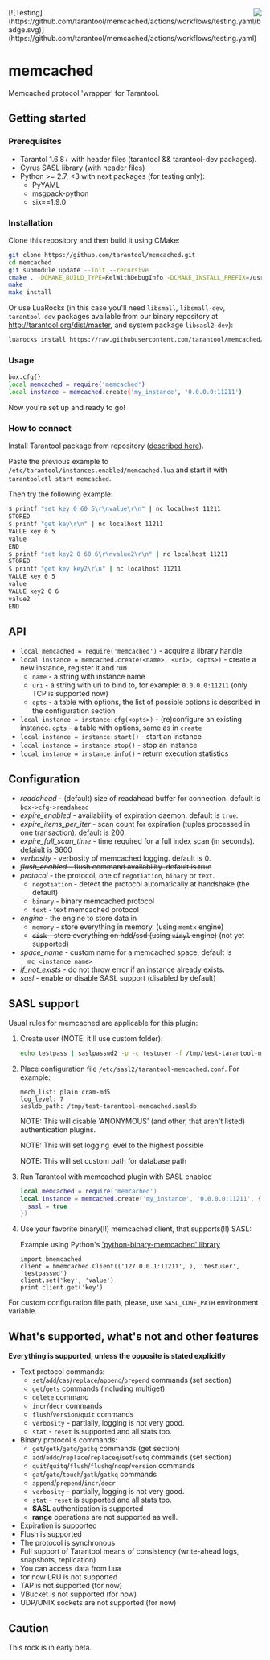 <a href="http://tarantool.org">
  <img src="https://avatars2.githubusercontent.com/u/2344919?v=2&s=250" align="right">
</a>
[![Testing](https://github.com/tarantool/memcached/actions/workflows/testing.yaml/badge.svg)](https://github.com/tarantool/memcached/actions/workflows/testing.yaml)

# memcached

Memcached protocol 'wrapper' for Tarantool.

## Getting started

### Prerequisites

 * Tarantol 1.6.8+ with header files (tarantool && tarantool-dev packages).
 * Cyrus SASL library (with header files)
 * Python >= 2.7, <3 with next packages (for testing only):
   - PyYAML
   - msgpack-python
   - six==1.9.0

### Installation

Clone this repository and then build it using CMake:

``` bash
git clone https://github.com/tarantool/memcached.git
cd memcached
git submodule update --init --recursive
cmake . -DCMAKE_BUILD_TYPE=RelWithDebugInfo -DCMAKE_INSTALL_PREFIX=/usr
make
make install
```

Or use LuaRocks (in this case you'll need `libsmall`, `libsmall-dev`, `tarantool-dev`
packages available from our binary repository at http://tarantool.org/dist/master, and
system package `libsasl2-dev`):

``` bash
luarocks install https://raw.githubusercontent.com/tarantool/memcached/master/rockspecs/memcached-scm-1.rockspec --local
```

### Usage

``` bash
box.cfg{}
local memcached = require('memcached')
local instance = memcached.create('my_instance', '0.0.0.0:11211')
```

Now you're set up and ready to go!

### How to connect

Install Tarantool package from repository ([described here](https://www.tarantool.io/download/)).

Paste the previous example to `/etc/tarantool/instances.enabled/memcached.lua` and start it with
`tarantoolctl start memcached`.

Then try the following example:

``` bash
$ printf "set key 0 60 5\r\nvalue\r\n" | nc localhost 11211
STORED
$ printf "get key\r\n" | nc localhost 11211
VALUE key 0 5
value
END
$ printf "set key2 0 60 6\r\nvalue2\r\n" | nc localhost 11211
STORED
$ printf "get key key2\r\n" | nc localhost 11211
VALUE key 0 5
value
VALUE key2 0 6
value2
END
```

## API

* `local memcached = require('memcached')` - acquire a library handle
* `local instance = memcached.create(<name>, <uri>, <opts>)` - create a new instance, register it and run
  - `name` - a string with instance name
  - `uri`  - a string with uri to bind to, for example: `0.0.0.0:11211` (only TCP is supported now)
  - `opts` - a table with options, the list of possible options is described in the configuration section
* `local instance = instance:cfg(<opts>)` - (re)configure an existing instance.
  `opts` - a table with options, same as in `create`
* `local instance = instance:start()` - start an instance
* `local instance = instance:stop()` - stop an instance
* `local instance = instance:info()` - return execution statistics

## Configuration

* *readahead* - (default) size of readahead buffer for connection. default is `box->cfg->readahead`
* *expire_enabled* - availability of expiration daemon. default is `true`.
* *expire_items_per_iter* - scan count for expiration (tuples processed in one transaction). default is 200.
* *expire_full_scan_time* - time required for a full index scan (in seconds). defaiult is 3600
* *verbosity* - verbosity of memcached logging. default is 0.
* ~~*flush_enabled* - flush command availability. default is true~~
* *protocol* - the protocol, one of `negotiation`, `binary` or `text`.
  - `negotiation` - detect the protocol automatically at handshake (the default)
  - `binary` - binary memcached protocol
  - `text` - text memcached protocol
* *engine* - the engine to store data in
  - `memory` - store everything in memory. (using `memtx` engine)
  - ~~`disk` - store everything on hdd/ssd (using `vinyl` engine)~~ (not yet supported)
* *space_name* - custom name for a memcached space, default is `__mc_<instance name>`
* *if_not_exists* - do not throw error if an instance already exists.
* *sasl* - enable or disable SASL support (disabled by default)

## SASL support

Usual rules for memcached are applicable for this plugin:

1. Create user (NOTE: it'll use custom folder):

	 ``` bash
	 echo testpass | saslpasswd2 -p -c testuser -f /tmp/test-tarantool-memcached.sasldb
	 ```

2. Place configuration file `/etc/sasl2/tarantool-memcached.conf`. For example:

	 ```
	 mech_list: plain cram-md5
	 log_level: 7
	 sasldb_path: /tmp/test-tarantool-memcached.sasldb
	 ```
	
	 NOTE: This will disable 'ANONYMOUS' (and other, that aren't listed)
	 authentication plugins.

	 NOTE: This will set logging level to the highest possible

	 NOTE: This will set custom path for database path

3. Run Tarantool with memcached plugin with SASL enabled

	 ```lua
	 local memcached = require('memcached')
	 local instance = memcached.create('my_instance', '0.0.0.0:11211', {
	   sasl = true
	 })
	```

4. Use your favorite binary(!!) memcached client, that supports(!!) SASL:

	 Example using Python's ['python-binary-memcached' library](https://github.com/jaysonsantos/python-binary-memcached)
	 ```
	 import bmemcached
	 client = bmemcached.Client(('127.0.0.1:11211', ), 'testuser', 'testpasswd')
	 client.set('key', 'value')
	 print client.get('key')
	 ```

For custom configuration file path, please, use `SASL_CONF_PATH` environment variable.

## What's supported, what's not and other features

**Everything is supported, unless the opposite is stated explicitly**

* Text protocol commands:
  - `set`/`add`/`cas`/`replace`/`append`/`prepend` commands (set section)
  - `get`/`gets` commands (including multiget)
  - `delete` command
  - `incr`/`decr` commands
  - `flush`/`version`/`quit` commands
  - `verbosity` - partially, logging is not very good.
  - `stat` - `reset` is supported and all stats too.
* Binary protocol's commands:
  - `get`/`getk`/`getq`/`getkq` commands (get section)
  - `add`/`addq`/`replace`/`replaceq`/`set`/`setq` commands (set section)
  - `quit`/`quitq`/`flush`/`flushq`/`noop`/`version` commands
  - `gat`/`gatq`/`touch`/`gatk`/`gatkq` commands
  - `append`/`prepend`/`incr`/`decr`
  - `verbosity` - partially, logging is not very good.
  - `stat` - `reset` is supported and all stats too.
  - **SASL** authentication is supported
  - **range** operations are not supported as well.
* Expiration is supported
* Flush is supported
* The protocol is synchronous
* Full support of Tarantool means of consistency (write-ahead logs, snapshots, replication)
* You can access data from Lua
* for now LRU is not supported
* TAP is not supported (for now)
* VBucket is not supported (for now)
* UDP/UNIX sockets are not supported (for now)

## Caution

This rock is in early beta.
